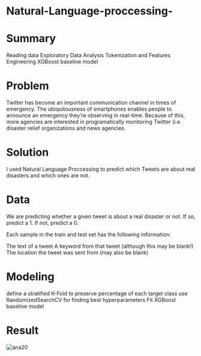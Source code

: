# Natural-Language-proccessing-




# Summary

Reading data
Exploratory Data Analysis
Tokenization and Features Engineering
XGBoost baseline model



# Problem

Twitter has become an important communication channel in times of emergency. The ubiquitousness of smartphones enables people to announce an emergency they’re observing in real-time. Because of this, more agencies are interested in programatically monitoring Twitter (i.e. disaster relief organizations and news agencies.




# Solution

I used Natural Language Proccessing to predict which Tweets are about real disasters and which ones are not.




# Data

We are predicting whether a given tweet is about a real disaster or not. If so, predict a 1. If not, predict a 0.

Each sample in the train and test set has the following information:

The text of a tweet
A keyword from that tweet (although this may be blank!)
The location the tweet was sent from (may also be blank)




# Modeling


define a stratified K-Fold to preserve percentage of each target class
use RandomizedSearchCV for finding best hyperparameters
Fit XGBoost baseline model


# Result

![ana20](https://user-images.githubusercontent.com/33470542/81594997-c270cc00-938f-11ea-9aec-00224202ff57.png)
